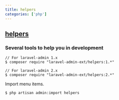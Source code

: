 ```yaml
---
title: helpers
categories: ['php']
---
```

## [helpers](https://github.com/laravel-admin-extensions/helpers)

### Several tools to help you in development


```
// For laravel-admin 1.x
$ composer require "laravel-admin-ext/helpers:1.*"

// For laravel-admin 2.x
$ composer require "laravel-admin-ext/helpers:2.*"
```

Import menu items.

```shell
$ php artisan admin:import helpers
```
